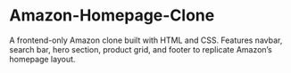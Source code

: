 # Amazon-Homepage-Clone
A frontend-only Amazon clone built with HTML and CSS. Features navbar, search bar, hero section, product grid, and footer to replicate Amazon’s homepage layout.
